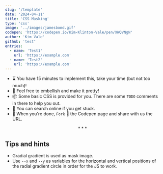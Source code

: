 ```yaml
---
slug: '/template'
date: '2024-04-11'
title: 'CSS Masking'
type: 'css'
image: '../images/jamesbond.gif'
codepen: 'https://codepen.io/Kim-Klinton-Vale/pen/XWQVNgN'
author: 'Kim Vale'
github: 'test'
entries:
  - name: 'Test1'
    url: 'https://example.com'
  - name: 'Test2'
    url: 'https://example.com'
---
```


* ⌛ You have 15 minutes to implement this, take your time (but not too much)!
* 💅 Feel free to embellish and make it pretty!
* 📦 Some basic CSS is provided for you. There are some `TODO` comments in there to help you out.
* 🧙 You can search online if you get stuck.
* 🎉 When you're done, `Fork` 🍴 the Codepen page and share with us the URL.

<p align='center'>* * *</p>

## Tips and hints

- Gradial gradient is used as mask image.
- Use `--x` and `--y` as variables for the horizontal and vertical positions of the radial gradient circle in order for the JS to work.
